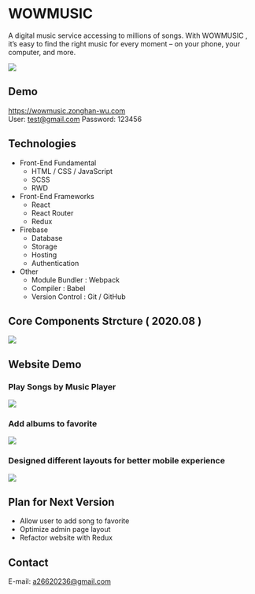 # WOWMUSIC

A digital music service accessing to millions of songs. With WOWMUSIC , it’s easy to find the right music for every moment – on your phone, your computer, and more.

![](https://i.imgur.com/mZbxjuZ.png)

## Demo

https://wowmusic.zonghan-wu.com  
User: test@gmail.com Password: 123456

## Technologies

- Front-End Fundamental
  - HTML / CSS / JavaScript
  - SCSS
  - RWD
- Front-End Frameworks
  - React
  - React Router
  - Redux
- Firebase
  - Database
  - Storage
  - Hosting
  - Authentication
- Other
  - Module Bundler : Webpack
  - Compiler : Babel
  - Version Control : Git / GitHub

## Core Components Strcture ( 2020.08 )

![](https://i.imgur.com/Fe5zDlL.png)

## Website Demo

### Play Songs by Music Player

![](https://i.imgur.com/gIPZQD9.gif)

### Add albums to favorite

![](https://i.imgur.com/sWdhhjV.gif)

### Designed different layouts for better mobile experience

![](https://i.imgur.com/Gv5wqt4.gif)

## Plan for Next Version

- Allow user to add song to favorite
- Optimize admin page layout
- Refactor website with Redux

## Contact

E-mail: a26620236@gmail.com
